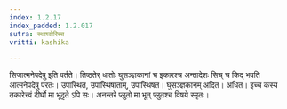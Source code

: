 ```yaml
---
index: 1.2.17
index_padded: 1.2.017
sutra: स्थाघ्वोरिच्च
vritti: kashika

---
```

सिजात्मनेपदेषु इति वर्तते। तिष्ठतेर् धातोः घुसञ्ज्ञकानां च इकारश्च अन्तादेशः सिच् च किद् भवति आत्मनेपदेषु परतः। उपास्थित, उपास्थिषाताम्, उपास्थिषत। घुसञ्ज्ञकानम् अदित। अधित। इच्च कस्य तकारेत्त्वं दीर्घो मा भूदृते ऽपि सः। अनन्तरे प्लुतो मा भूत् प्लुतश्च विषये स्मृतः।